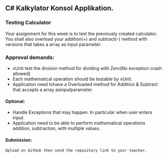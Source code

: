 ## C# Kalkylator Konsol Applikation.


### Testing Calculator
Your assignment for this week is to test the previously created calculator. You shall also overload your addition(+) and subtract(-) method with versions that takes a array as input parameter.
### Approval demands:
- xUnit test the division method for dividing with Zero(No exception crash allowed)
- Each mathematical operation should be testable by xUnit.
- Application need tohave a Overloaded method for Addition & Subtract that accepts a array asinputparameter.

#### Optional:
- Handle Exceptions that may happen. In particular when user enters input.
- Application need to be able to perform mathematical operations addition, subtraction, with multiple values.

#### Submission:
    Upload on GitHub then send the repository link to your teacher.
